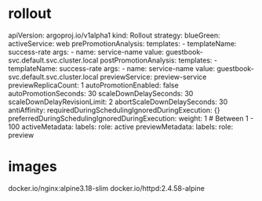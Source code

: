 # rollout

apiVersion: argoproj.io/v1alpha1
kind: Rollout
  strategy:
    blueGreen:
      activeService: web
      prePromotionAnalysis:
        templates:
        - templateName: success-rate
        args:
        - name: service-name
          value: guestbook-svc.default.svc.cluster.local
      postPromotionAnalysis:
        templates:
        - templateName: success-rate
        args:
        - name: service-name
          value: guestbook-svc.default.svc.cluster.local
      previewService: preview-service
      previewReplicaCount: 1
      autoPromotionEnabled: false
      autoPromotionSeconds: 30
      scaleDownDelaySeconds: 30
      scaleDownDelayRevisionLimit: 2
      abortScaleDownDelaySeconds: 30
      antiAffinity:
        requiredDuringSchedulingIgnoredDuringExecution: {}
        preferredDuringSchedulingIgnoredDuringExecution:
          weight: 1 # Between 1 - 100
      activeMetadata:
        labels:
          role: active
      previewMetadata:
        labels:
          role: preview
# images




docker.io/nginx:alpine3.18-slim
docker.io/httpd:2.4.58-alpine
